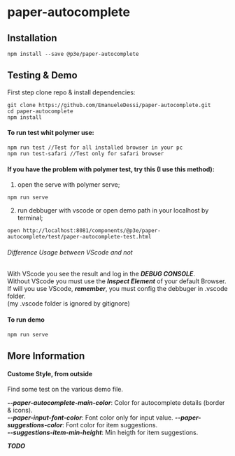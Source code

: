 # paper-autocomplete  


## Installation
```
npm install --save @p3e/paper-autocomplete
```

## Testing & Demo

First step clone repo & install dependencies:
```
git clone https://github.com/EmanueleDessi/paper-autocomplete.git
cd paper-autocomplete
npm install
```

#### To run test whit polymer use:
```
npm run test //Test for all installed browser in your pc
npm run test-safari //Test only for safari browser
```

#### If you have the problem with polymer test, try this (I use this method):

1. open the serve with polymer serve;
```
npm run serve
```
2. run debbuger with vscode or open demo path in your localhost by terminal;
```
open http://localhost:8081/components/@p3e/paper-autocomplete/test/paper-autocomplete-test.html
```

###### Difference Usage between VScode and not
With VScode you see the result and log in the **_DEBUG CONSOLE_**.  
Without VScode you must use the **_Inspect Element_** of your default Browser.  
If will you use VScode, **_remember_**, you must config the debbuger in .vscode folder.  
(my .vscode folder is ignored by gitignore)

#### To run demo
```
npm run serve
```

## More Information

#### Custome Style, from outside
Find some test on the various demo file.

**_--paper-autocomplete-main-color_**: Color for autocomplete details (border & icons).  
**_--paper-input-font-color_**: Font color only for input value.
**_--paper-suggestions-color_**: Font color for item suggestions.  
**_--suggestions-item-min-height_**: Min heigth for item suggestions.  


**_TODO_**